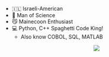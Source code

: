 - 🇮🇱 Israeli-American
- 🧪️ Man of Science
- 😼 Mainecoon Enthusiast
- 💻 Python, C++ Spaghetti Code King!
    - Also know COBOL, SQL, MATLAB


<p align="center">
  <img src="https://media3.giphy.com/media/v1.Y2lkPTc5MGI3NjExYTkzMjU1MTU4Zjg3ODU5MDI1ZDg2MzQ3MmM4ZGZkMTRkMjY5MmVjYSZlcD12MV9pbnRlcm5hbF9naWZzX2dpZklkJmN0PWc/LmYieKkV1HROCH9Lye/giphy.gif" />
</p>

